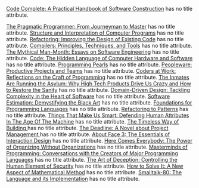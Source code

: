 [Code Complete: A Practical Handbook of Software Construction](http://www.amazon.com/Code-Complete-Practical-Handbook-Construction/dp/0735619670) has no title attribute.


[The Pragmatic Programmer: From Journeyman to Master](http://www.amazon.com/The-Pragmatic-Programmer-Journeyman-Master/dp/020161622X) has no title attribute.
[Structure and Interpretation of Computer Programs](http://www.amazon.com/Structure-Interpretation-Computer-Programs-Engineering/dp/0262510871) has no title attribute.
[Refactoring: Improving the Design of Existing Code](http://www.amazon.com/Refactoring-Improving-Design-Existing-Code/dp/0201485672) has no title attribute.
[Compilers: Principles, Techniques, and Tools](http://www.amazon.com/Compilers-Principles-Techniques-Tools-2nd/dp/0321486811) has no title attribute.
[The Mythical Man-Month: Essays on Software Engineering](http://www.amazon.com/The-Mythical-Man-Month-Engineering-Anniversary/dp/0201835959) has no title attribute.
[Code: The Hidden Language of Computer Hardware and Software](http://www.amazon.com/Code-Language-Computer-Hardware-Software/dp/0735611319/ref=sr_1_1?ie=UTF8&qid=1455988062&sr=8-1&keywords=CODE) has no title attribute.
[Programming Pearls](http://www.amazon.com/Programming-Pearls-2nd-Edition-Bentley/dp/0201657880) has no title attribute.
[Peopleware: Productive Projects and Teams](http://www.amazon.com/Peopleware-Productive-Projects-Second-Edition/dp/0932633439) has no title attribute.
[Coders at Work: Reflections on the Craft of Programming](http://www.amazon.com/Coders-Work-Reflections-Craft-Programming/dp/1430219483) has no title attribute.
[The Inmates Are Running the Asylum: Why High Tech Products Drive Us Crazy and How to Restore the Sanity](http://www.amazon.com/The-Inmates-Are-Running-Asylum/dp/0672326140) has no title attribute.
[Domain-Driven Design: Tackling Complexity in the Heart of Software](http://www.amazon.com/Domain-Driven-Design-Tackling-Complexity-Software/dp/0321125215) has no title attribute.
[Software Estimation: Demystifying the Black Art](http://www.amazon.com/Software-Estimation-Demystifying-Developer-Practices/dp/0735605351) has no title attribute.
[Foundations for Programming Languages](http://www.amazon.com/Foundations-Programming-Languages-Computing/dp/0262133210) has no title attribute.
[Refactoring to Patterns](http://www.amazon.com/Refactoring-Patterns-Joshua-Kerievsky/dp/0321213351) has no title attribute.
[Things That Make Us Smart: Defending Human Attributes In The Age Of The Machine](http://www.amazon.com/Things-That-Make-Smart-Attributes/dp/0201626950) has no title attribute.
[The Timeless Way of Building ](http://www.amazon.com/The-Timeless-Building-Christopher-Alexander/dp/0195024028) has no title attribute.
[The Deadline: A Novel about Project Management ](http://www.amazon.com/The-Deadline-Novel-Project-Management/dp/0932633390) has no title attribute.
[About Face 3: The Essentials of Interaction Design](http://www.amazon.com/About-Face-Essentials-Interaction-Design/dp/0470084111) has no title attribute.
[Here Comes Everybody: The Power of Organizing Without Organizations](http://www.amazon.com/Here-Comes-Everybody-Organizing-Organizations/dp/0143114948) has no title attribute.
[Masterminds of Programming: Conversations with the Creators of Major Programming Languages](http://www.amazon.com/Masterminds-Programming-Conversations-Creators-Languages/dp/0596515170) has no title attribute.
[The Art of Deception: Controlling the Human Element of Security](http://www.amazon.com/The-Art-Deception-Controlling-Security/dp/076454280X) has no title attribute.
[How to Solve It: A New Aspect of Mathematical Method](http://www.amazon.com/How-Solve-It-Mathematical-Princeton/dp/069111966X) has no title attribute.
[Smalltalk-80: The Language and its Implementation](http://stephane.ducasse.free.fr/FreeBooks/BlueBook/Bluebook.pdf) has no title attribute.


